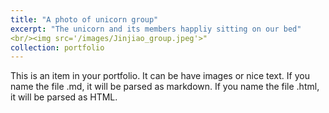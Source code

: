 ```yaml
---
title: "A photo of unicorn group"
excerpt: "The unicorn and its members happliy sitting on our bed"
<br/><img src='/images/Jinjiao_group.jpeg'>"
collection: portfolio
---
```


This is an item in your portfolio. It can be have images or nice text. If you name the file .md, it will be parsed as markdown. If you name the file .html, it will be parsed as HTML. 
